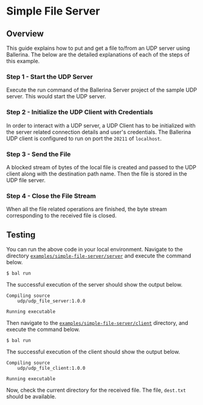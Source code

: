 # Simple File Server

## Overview

This guide explains how to put and get a file to/from an UDP server using Ballerina.
The below are the detailed explanations of each of the steps of this example.

### Step 1 - Start the UDP Server

Execute the run command of the Ballerina Server project of the sample UDP server. This would start the UDP server.

### Step 2 - Initialize the UDP Client with Credentials

In order to interact with a UDP server, a UDP Client has to be initialized with the server related connection details and user's credentials. The Ballerina UDP client is configured to run on port the `20211` of `localhost`.

### Step 3 - Send the File

A blocked stream of bytes of the local file is created and passed to the UDP client along with the destination path name.
Then the file is stored in the UDP file server.

### Step 4 - Close the File Stream

When all the file related operations are finished, the byte stream corresponding to the received file is closed.


## Testing

You can run the above code in your local environment. Navigate to the directory
[`examples/simple-file-server/server`](./server) and execute the command below.
```shell
$ bal run
```

The successful execution of the server should show the output below.
```shell
Compiling source
	udp/udp_file_server:1.0.0

Running executable
```

Then navigate to the [`examples/simple-file-server/client`](./client) directory, and execute the command below.
```shell
$ bal run
```

The successful execution of the client should show the output below.
```shell
Compiling source
	udp/udp_file_client:1.0.0

Running executable
```

Now, check the current directory for the received file. The file, `dest.txt` should be available.
